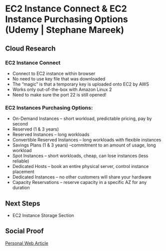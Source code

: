 
# EC2 Instance Connect & EC2 Instance Purchasing Options (Udemy | Stephane Mareek)

## Cloud Research

### EC2 Instance Connect
- Connect to EC2 instance within browser
- No need to use key file that was downloaded
- The “magic” is that a temporary key is uploaded onto EC2 by AWS
- Works only out-of-the-box with Amazon Linux 2
- Need to make sure the port 22 is still opened!

### EC2 Instances Purchasing Options:
- On-Demand Instances – short workload, predictable pricing, pay by second
- Reserved (1 & 3 years)
- Reserved Instances – long workloads
- Convertible Reserved Instances – long workloads with flexible instances
- Savings Plans (1 & 3 years) –commitment to an amount of usage, long workload
- Spot Instances – short workloads, cheap, can lose instances (less reliable)
- Dedicated Hosts – book an entire physical server, control instance placement
- Dedicated Instances – no other customers will share your hardware
- Capacity Reservations – reserve capacity in a specific AZ for any duration

## Next Steps

- EC2 Instance Storage Section

## Social Proof

[Personal Web Article](https://afifurrohman-id.github.io/article/100DaysOfCloud)
